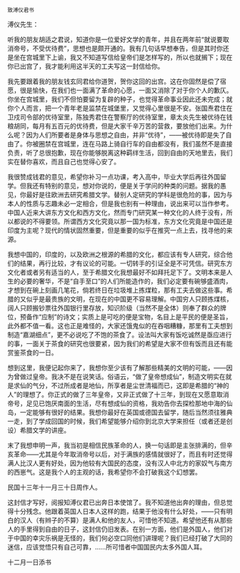     致溥仪君书 

   溥仪先生：

   听我的朋友胡适之君说，知道你是一位爱好文学的青年，并且在两年前“就说要取消帝号，不受优待费”，思想也是颇开通的。我有几句话早想奉告，但是其时你还是坐在宫城里下上谕，我又不知道写信给皇帝们是怎样写的，所以也就搁下；现在你已出宫了，我才能利用这半天的工夫写这一封信给你。

   我先要跟着我的朋友钱玄同君给你道贺，贺你这回的出宫。这在你固然是偿了宿愿，很是愉快，在我们也一面满了革命的心愿，一面又消除了对于你个人的歉仄。你坐在宫城里，我们不但怕要留为复辟的种子，也觉得革命事业因此还未完成；就你个人而言，把一个青年老是监禁在城堡里，又觉得心里很是不安。张国焘君住在卫戍司令部的优待室里，陈独秀君住在警察厅的优待室里，章太炎先生被优待在钱粮胡同，每月有五百元的优待费，但是大家千辛万苦的营救，要放他们出来。为什么呢？因为人们所要者是身体与思想之自由，并非“优待”，——被优待即是失了自由了。你被圈禁在宫城里，连在马路上骑自行车的自由都没有，我们虽然不是直接负责，听了总很抱歉，现在你能够脱离这种羁绊生活，回到自由的天地里去，我们实在替你喜欢，而且自己也觉得心安了。

   我很赞成钱君的意见，希望你补习一点功课，考入高中，毕业大学后再往外国留学。但我还有特别的意见，想对你说的，便是关于学问的种类的问题。据我的愚见，你最好是往欧洲去研究希腊文学。替别人定研究的学科是很危险的事，因为与本人的性质与志趣未必一定相合，但是我也别有一种理由，说出来可以当作参考。中国人近来大讲东方文化和西方文化，然而专门研究某一种文化的人终于没有，所以都说的不得要领。所谓西方文化究竟以那一国为标准，东方文化究竟是中国还是印度为主呢？现代的情状固然重要，但是重要的似乎在推究一点上去，找寻他的来源。

   我想中国的，印度的，以及欧洲之根源的希腊的文化，都应该有专人研究，综合他们的结果，再行比较，才有议论的可能。一切转手的引证全是不可凭信。研究东方文化者或者另有适当的人，至于希腊文化我想最好不如拜托足下了。文明本来是人生的必要的奢华，不是“自手至口”的人们所能造作的，我们必定要有碗够盛酒肉，才想到在碗上刻画几笔花，倘若终日在垃圾堆上拣煤粒，那有工夫去做这些事。希腊的又似乎是最贵族的文明，在现在的中国更不容易理解。中国穷人只顾拣煤核，阔人只顾搬钞票往外国银行里存放，知识阶级（当然不是全体）则奉了群众的牌位，预备作“应制”的诗文；实质上是可吃的便是宝物，名目上是平民的便是圣旨，此外都不值一看。这也正是难怪的，大家还饿鬼似的在吞咽糟糠，那里有工夫想到制造“嘉湖细点”，更不必说吃了不饱的茶食了。设法叫大家有饭吃诚然是亟应进行的事，一面关于茶食的研究也很要紧，因为我们的希望是大家不但有饭而且还有能赏鉴茶食的一日。

   想到这里，我便记起你来了，我想你至少该有了解那些精美的文明的可能，——因为曾做过皇帝。我决不是在说笑话。俗语云，“做了皇帝想成仙”，制造文明实在就是求仙的气分，不过所成者是地仙，所享者是尘世清福而已，这即是希腊的“神的人”的理想了。你正式的做了三年皇帝，又非正式做了十三年，到现在又愿意取消帝号，足见已饱厌南面的生活，尽有想成仙的资格，我劝告你去探检那地中海的仙岛，一定能够有很好的结果。我想你最好在英国或德国去留学，随后当然须往雅典一走，到了学成回国的时候，我们希望能够介绍你到北京大学来担任（或者还是创设）希腊文学的讲座。

   末了我想申明一声，我当初是相信民族革命的人，换一句话即是主张排满的，但辛亥革命——尤其是今年取消帝号以后，对于满族的感情就很好了，而且有时还觉得满人比汉人更有好处，因为他较有大国民的态度，没有汉人中北方的家奴气与南方的西崽气。这是我个人的主观的话，我希望你不会打破我这个幻想罢。

   民国十三年十一月三十日周作人。

   这封信才写好，阅报知溥仪君已出奔日本使馆了。我不知道他出奔的理由，但总觉得十分残念。他跟着英国人日本人这样的跑，结果于他没有什么好处，——只有明白的汉人（有辫子的不算）是满人和他的友人，可惜他不知道。希望他还有从那些人的手里得到自由的日子，这封信仍旧发表。在别一方面，他们是外国人，他们对于中国的幸灾乐祸是无怪的，我们何必空口同他们讲理呢？我们已经打破了大同的迷信，应该觉悟只有自己可靠，……所可惜者中国国民内太多外国人耳。

   十二月一日添书

